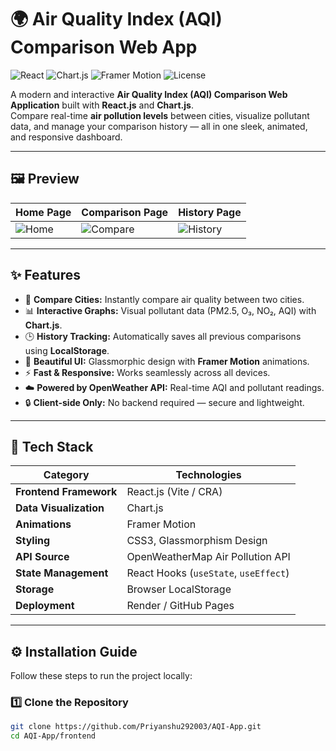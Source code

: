 # 🌍 Air Quality Index (AQI) Comparison Web App

![React](https://img.shields.io/badge/React-18.0+-61DAFB?style=for-the-badge&logo=react)
![Chart.js](https://img.shields.io/badge/Chart.js-Interactive%20Graphs-FF6384?style=for-the-badge&logo=chartdotjs)
![Framer Motion](https://img.shields.io/badge/Framer%20Motion-Animations-ED64A6?style=for-the-badge&logo=framer)
![License](https://img.shields.io/badge/License-MIT-green?style=for-the-badge)

A modern and interactive **Air Quality Index (AQI) Comparison Web Application** built with **React.js** and **Chart.js**.  
Compare real-time **air pollution levels** between cities, visualize pollutant data, and manage your comparison history — all in one sleek, animated, and responsive dashboard.


---

## 🖼️ Preview  

| Home Page | Comparison Page | History Page |
|------------|----------------|---------------|
| ![Home](https://via.placeholder.com/400x250?text=Home+Page) | ![Compare](https://via.placeholder.com/400x250?text=Compare+Page) | ![History](https://via.placeholder.com/400x250?text=History+Page) |

---

## ✨ Features

- 🌆 **Compare Cities:** Instantly compare air quality between two cities.  
- 📊 **Interactive Graphs:** Visual pollutant data (PM2.5, O₃, NO₂, AQI) with **Chart.js**.  
- 🕒 **History Tracking:** Automatically saves all previous comparisons using **LocalStorage**.  
- 🎨 **Beautiful UI:** Glassmorphic design with **Framer Motion** animations.  
- ⚡ **Fast & Responsive:** Works seamlessly across all devices.  
- ☁️ **Powered by OpenWeather API:** Real-time AQI and pollutant readings.  
- 🔒 **Client-side Only:** No backend required — secure and lightweight.

---

## 🧩 Tech Stack

| Category | Technologies |
|-----------|---------------|
| **Frontend Framework** | React.js (Vite / CRA) |
| **Data Visualization** | Chart.js |
| **Animations** | Framer Motion |
| **Styling** | CSS3, Glassmorphism Design |
| **API Source** | OpenWeatherMap Air Pollution API |
| **State Management** | React Hooks (`useState`, `useEffect`) |
| **Storage** | Browser LocalStorage |
| **Deployment** | Render / GitHub Pages |

---

## ⚙️ Installation Guide

Follow these steps to run the project locally:

### 1️⃣ Clone the Repository
```bash
git clone https://github.com/Priyanshu292003/AQI-App.git
cd AQI-App/frontend

 
 
